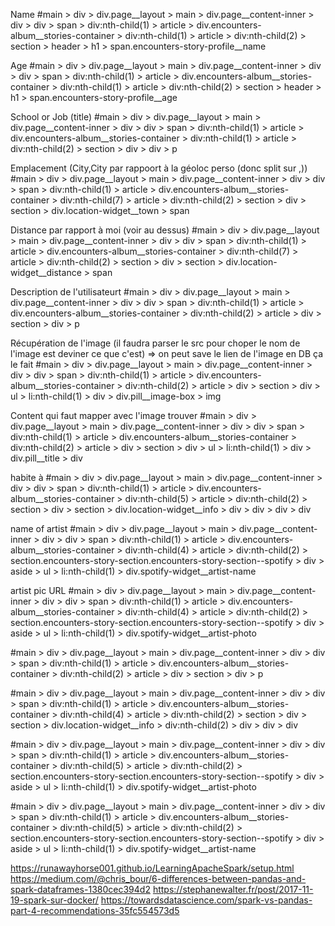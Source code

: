 
Name 
#main > div > div.page__layout > main > div.page__content-inner > div > div > span > div:nth-child(1) > article > div.encounters-album__stories-container > div:nth-child(1) > article > div:nth-child(2) > section > header > h1 > span.encounters-story-profile__name

Age
#main > div > div.page__layout > main > div.page__content-inner > div > div > span > div:nth-child(1) > article > div.encounters-album__stories-container > div:nth-child(1) > article > div:nth-child(2) > section > header > h1 > span.encounters-story-profile__age


School or Job (title)
#main > div > div.page__layout > main > div.page__content-inner > div > div > span > div:nth-child(1) > article > div.encounters-album__stories-container > div:nth-child(1) > article > div:nth-child(2) > section > div > div > p


Emplacement  (City,City par rappoort à la géoloc perso (donc split sur ,))
#main > div > div.page__layout > main > div.page__content-inner > div > div > span > div:nth-child(1) > article > div.encounters-album__stories-container > div:nth-child(7) > article > div:nth-child(2) > section > div > section > div.location-widget__town > span

Distance par rapport à moi (voir au dessus)
#main > div > div.page__layout > main > div.page__content-inner > div > div > span > div:nth-child(1) > article > div.encounters-album__stories-container > div:nth-child(7) > article > div:nth-child(2) > section > div > section > div.location-widget__distance > span


Description de l'utilisateurt 
#main > div > div.page__layout > main > div.page__content-inner > div > div > span > div:nth-child(1) > article > div.encounters-album__stories-container > div:nth-child(2) > article > div > section > div > p


Récupération de l'image (il faudra parser le src pour choper le nom de l'image est deviner ce que c'est)
=> on peut save le lien de l'image en DB ça le fait
#main > div > div.page__layout > main > div.page__content-inner > div > div > span > div:nth-child(1) > article > div.encounters-album__stories-container > div:nth-child(2) > article > div > section > div > ul > li:nth-child(1) > div > div.pill__image-box > img


Content qui faut mapper avec l'image trouver
#main > div > div.page__layout > main > div.page__content-inner > div > div > span > div:nth-child(1) > article > div.encounters-album__stories-container > div:nth-child(2) > article > div > section > div > ul > li:nth-child(1) > div > div.pill__title > div

habite à 
#main > div > div.page__layout > main > div.page__content-inner > div > div > span > div:nth-child(1) > article > div.encounters-album__stories-container > div:nth-child(5) > article > div:nth-child(2) > section > div > section > div.location-widget__info > div > div > div > div


name of artist
#main > div > div.page__layout > main > div.page__content-inner > div > div > span > div:nth-child(1) > article > div.encounters-album__stories-container > div:nth-child(4) > article > div:nth-child(2) > section.encounters-story-section.encounters-story-section--spotify > div > aside > ul > li:nth-child(1) > div.spotify-widget__artist-name

artist pic URL
#main > div > div.page__layout > main > div.page__content-inner > div > div > span > div:nth-child(1) > article > div.encounters-album__stories-container > div:nth-child(4) > article > div:nth-child(2) > section.encounters-story-section.encounters-story-section--spotify > div > aside > ul > li:nth-child(1) > div.spotify-widget__artist-photo

#main > div > div.page__layout > main > div.page__content-inner > div > div > span > div:nth-child(1) > article > div.encounters-album__stories-container > div:nth-child(2) > article > div > section > div > p

#main > div > div.page__layout > main > div.page__content-inner > div > div > span > div:nth-child(1) > article > div.encounters-album__stories-container > div:nth-child(4) > article > div:nth-child(2) > section > div > section > div.location-widget__info > div:nth-child(2) > div > div > div


#main > div > div.page__layout > main > div.page__content-inner > div > div > span > div:nth-child(1) > article > div.encounters-album__stories-container > div:nth-child(5) > article > div:nth-child(2) > section.encounters-story-section.encounters-story-section--spotify > div > aside > ul > li:nth-child(1) > div.spotify-widget__artist-photo

#main > div > div.page__layout > main > div.page__content-inner > div > div > span > div:nth-child(1) > article > div.encounters-album__stories-container > div:nth-child(5) > article > div:nth-child(2) > section.encounters-story-section.encounters-story-section--spotify > div > aside > ul > li:nth-child(1) > div.spotify-widget__artist-name



https://runawayhorse001.github.io/LearningApacheSpark/setup.html
https://medium.com/@chris_bour/6-differences-between-pandas-and-spark-dataframes-1380cec394d2
https://stephanewalter.fr/post/2017-11-19-spark-sur-docker/
https://towardsdatascience.com/spark-vs-pandas-part-4-recommendations-35fc554573d5